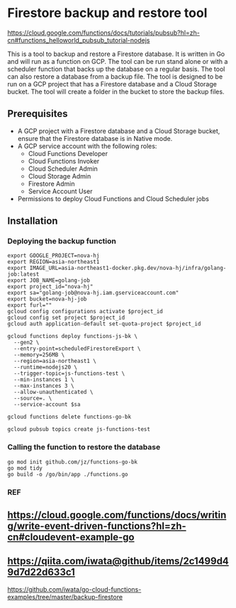 # Firestore backup and restore tool

https://cloud.google.com/functions/docs/tutorials/pubsub?hl=zh-cn#functions_helloworld_pubsub_tutorial-nodejs

This is a tool to backup and restore a Firestore database. It is written in Go and will run as a function on GCP. The 
tool can be run stand alone or with a scheduler function that backs up the database on a regular basis. The tool can 
also restore a database from a backup file. The tool is designed to be run on a GCP project that has a Firestore database
and a Cloud Storage bucket. The tool will create a folder in the bucket to store the backup files. 

## Prerequisites

* A GCP project with a Firestore database and a Cloud Storage bucket, ensure that the Firestore database is in Native mode.
* A GCP service account with the following roles:
  * Cloud Functions Developer
  * Cloud Functions Invoker
  * Cloud Scheduler Admin
  * Cloud Storage Admin
  * Firestore Admin
  * Service Account User
* Permissions to deploy Cloud Functions and Cloud Scheduler jobs

## Installation

### Deploying the backup function

```shell
export GOOGLE_PROJECT=nova-hj
export REGION=asia-northeast1
export IMAGE_URL=asia-northeast1-docker.pkg.dev/nova-hj/infra/golang-job:latest
export JOB_NAME=golang-job
export project_id="nova-hj"
export sa="golang-job@nova-hj.iam.gserviceaccount.com"
export bucket=nova-hj-job
export furl=""
gcloud config configurations activate $project_id
gcloud config set project $project_id
gcloud auth application-default set-quota-project $project_id

gcloud functions deploy functions-js-bk \
  --gen2 \
  --entry-point=scheduledFirestoreExport \
  --memory=256MB \
  --region=asia-northeast1 \
  --runtime=nodejs20 \
  --trigger-topic=js-functions-test \
  --min-instances 1 \
  --max-instances 3 \
  --allow-unauthenticated \
  --source=. \
  --service-account $sa

gcloud functions delete functions-go-bk

gcloud pubsub topics create js-functions-test
```

### Calling the function to restore the database

```shell
go mod init github.com/jz/functions-go-bk
go mod tidy 
go build -o /go/bin/app ./functions.go
```

### REF
https://cloud.google.com/functions/docs/writing/write-event-driven-functions?hl=zh-cn#cloudevent-example-go
----
https://qiita.com/iwata@github/items/2c1499d49d7d22d633c1
----
https://github.com/iwata/go-cloud-functions-examples/tree/master/backup-firestore